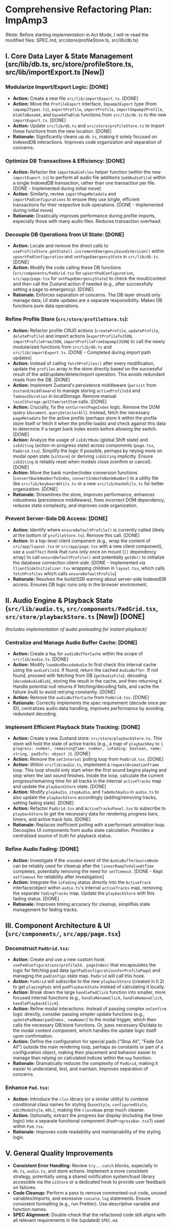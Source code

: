# Comprehensive Refactoring Plan: ImpAmp3

(Note: Before starting implementation in Act Mode, I will re-read the modified files: SPEC.md, src/store/profileStore.ts, src/lib/db.ts)

## I. Core Data Layer & State Management (src/lib/db.ts, src/store/profileStore.ts, src/lib/importExport.ts [New])

### Modularize Import/Export Logic: [DONE]
- **Action:** Create a new file `src/lib/importExport.ts`. [DONE]
- **Action:** Move the `ProfileExport` interface, `Impamp2Export` type (from `impamp2Types.ts`), `exportProfile`, `importProfile`, `importImpamp2Profile`, `blobToBase64`, and `base64ToBlob` functions from `src/lib/db.ts` to the new `importExport.ts`. [DONE]
- **Action:** Update `src/lib/db.ts` and `src/store/profileStore.ts` to import these functions from the new location. [DONE]
- **Rationale:** Significantly cleans up `db.ts`, making it solely focused on IndexedDB interactions. Improves code organization and separation of concerns.

### Optimize DB Transactions & Efficiency: [DONE]
- **Action:** Refactor the `importAudioFiles` helper function (within the new `importExport.ts`) to perform all audio file additions (`addAudioFile`) within a single IndexedDB transaction, rather than one transaction per file. [DONE - Implemented during initial move]
- **Action:** Similarly, review `importPageMetadata` and `importPadConfigurations` to ensure they use single, efficient transactions for their respective bulk operations. [DONE - Implemented during initial move]
- **Rationale:** Drastically improves performance during profile imports, especially those with many audio files. Reduces transaction overhead.

### Decouple DB Operations from UI State: [DONE]
- **Action:** Locate and remove the direct calls to `useProfileStore.getState().incrementEmergencySoundsVersion()` within `upsertPadConfiguration` and `setPageEmergencyState` in `src/lib/db.ts`. [DONE]
- **Action:** Modify the code calling these DB functions (`src/components/PadGrid.tsx` for `upsertPadConfiguration`, `src/app/page.tsx` for `setPageEmergencyState`) to check the result/context and then call the Zustand action if needed (e.g., after successfully setting a page to emergency). [DONE]
- **Rationale:** Enforces separation of concerns. The DB layer should only manage data; UI state updates are a separate responsibility. Makes DB functions pure data operations.

### Refine Profile Store (`src/store/profileStore.ts`):
- **Action:** Refactor profile CRUD actions (`createProfile`, `updateProfile`, `deleteProfile`) and import actions (`exportProfileToJSON`, `importProfileFromJSON`, `importProfileFromImpamp2JSON`) to call the newly modularized functions from `src/lib/db.ts` and `src/lib/importExport.ts`. [DONE - Completed during import path updates]
- **Action:** Instead of calling `fetchProfiles()` after every modification, update the `profiles` array in the store directly based on the successful result of the add/update/delete/import operation. This avoids redundant reads from the DB. [DONE]
- **Action:** Implement Zustand's persistence middleware (`persist` from `zustand/middleware`) to manage storing `activeProfileId` and `fadeoutDuration` in localStorage. Remove manual `localStorage.getItem/setItem` calls. [DONE]
- **Action:** Crucially, fix the `setCurrentPageIndex` logic. Remove the DOM query (`document.querySelectorAll`). Instead, fetch the necessary `pageMetadata` for the active profile (perhaps store it within the profile store itself or fetch it when the profile loads) and check against this data to determine if a target bank index exists before allowing the switch. [DONE]
- **Action:** Analyze the usage of `isEditMode` (global Shift state) and `isEditing` (action-in-progress state) across components (`page.tsx`, `PadGrid.tsx`). Simplify the logic if possible, perhaps by relying more on modal open state (`uiStore`) or deriving `isEditing` implicitly. Ensure `isEditing` is reliably reset when modals close (confirm or cancel). [DONE]
- **Action:** Move the bank number/index conversion functions (`convertBankNumberToIndex`, `convertIndexToBankNumber`) to a utility file like `src/lib/keyboardUtils.ts` or a new `src/lib/bankUtils.ts` for better organization. [DONE]
- **Rationale:** Streamlines the store, improves performance, enhances robustness (persistence middleware), fixes incorrect DOM dependency, reduces state complexity, and improves code organization.

### Prevent Server-Side DB Access: [DONE]
- **Action:** Identify where `ensureDefaultProfile()` is currently called (likely at the bottom of `profileStore.ts`). Remove this call. [DONE]
- **Action:** In a top-level client component (e.g., wrap the content of `src/app/layout.tsx` or `src/app/page.tsx` with a new client component), use a `useEffect` hook that runs only once on mount (`[]` dependency array) to call `ensureDefaultProfile()` and potentially `getDb()` to initialize the database connection client-side. [DONE - Implemented via `ClientSideInitializer.tsx` wrapping children in `layout.tsx`, which calls `fetchProfiles` which calls `ensureDefaultProfile`]
- **Rationale:** Resolves the build/SSR warning about server-side IndexedDB access. Ensures DB logic runs only in the browser environment.

## II. Audio Engine & Playback State (`src/lib/audio.ts`, `src/components/PadGrid.tsx`, `src/store/playbackStore.ts` [New]) [DONE]

*(Includes implementation of audio preloading for instant playback)*

### Centralize and Manage Audio Buffer Cache: [DONE]
- **Action:** Create a `Map` for `audioBufferCache` within the scope of `src/lib/audio.ts`. [DONE]
- **Action:** Modify `loadAndDecodeAudio` to first check this internal cache using the `audioFileId`. If found, return the cached `AudioBuffer`. If not found, proceed with fetching from DB (`getAudioFile`), decoding (`decodeAudioBlob`), storing the result in the cache, and then returning it. Handle potential null returns if fetching/decoding fails, and cache the failure (null) to avoid retrying constantly. [DONE]
- **Action:** Remove the `audioBufferCache` from `PadGrid.tsx`. [DONE]
- **Rationale:** Correctly implements the spec requirement (decode once per ID), centralizes audio data handling, improves performance by avoiding redundant decoding.

### Implement Efficient Playback State Tracking: [DONE]
- **Action:** Create a new Zustand store: `src/store/playbackStore.ts`. This store will hold the state of active tracks (e.g., a map of `playbackKey` to `{ progress: number, remainingTime: number, isFading: boolean, name: string, padInfo: object }`). [DONE]
- **Action:** Remove the `setInterval` polling loop from `PadGrid.tsx`. [DONE]
- **Action:** Within `src/lib/audio.ts`, implement a `requestAnimationFrame` loop. This loop should only start when the first sound begins playing and stop when the last sound finishes. Inside the loop, calculate the current progress/remaining time for all tracks in the internal `activeTracks` map and update the `playbackStore` state. [DONE]
- **Action:** Modify `playAudio`, `stopAudio`, and `fadeOutAudio` in `audio.ts` to also update the `playbackStore` accordingly (adding/removing tracks, setting fading state). [DONE]
- **Action:** Refactor `PadGrid.tsx` and `ActiveTracksPanel.tsx` to subscribe to `playbackStore` to get the necessary data for rendering progress bars, timers, and active track lists. [DONE]
- **Rationale:** Replaces inefficient polling with a performant animation loop. Decouples UI components from audio state calculation. Provides a centralized source of truth for playback status.

### Refine Audio Fading: [DONE]
- **Action:** Investigate if the `onended` event of the `AudioBufferSourceNode` can be reliably used for cleanup after the `linearRampToValueAtTime` completes, potentially removing the need for `setTimeout`. [DONE - Kept `setTimeout` for reliability after investigation]
- **Action:** Integrate the `isFading` status directly into the `ActiveTrack` interface/object within `audio.ts`'s internal `activeTracks` map, removing the separate `fadingTracks` map. Update the `playbackStore` with this fading status. [DONE]
- **Rationale:** Improves timing accuracy for cleanup, simplifies state management for fading tracks.

## III. Component Architecture & UI (`src/components/`, `src/app/page.tsx`)

### Deconstruct `PadGrid.tsx`:
- **Action:** Create and use a new custom hook `usePadConfigurations(profileId, pageIndex)` that encapsulates the logic for fetching pad data (`getPadConfigurationsForProfilePage`) and managing the `padConfigs` state map. `PadGrid` will call this hook.
- **Action:** `PadGrid` will subscribe to the new `playbackStore` (created in II.2) to get `playingPads` and `padPlaybackState` instead of calculating it locally.
- **Action:** Break down the large `handlePadClick` function into smaller, more focused internal functions (e.g., `handleRenameClick`, `handleRemoveClick`, `handlePlaybackClick`).
- **Action:** Refine modal interactions. Instead of passing complex `onConfirm` logic directly, consider passing simpler update functions (e.g., `updatePadName(padIndex, newName)`) to the modal trigger, which then calls the necessary DB/store functions. Or, pass necessary IDs/data to the modal content component, which handles the update logic itself upon confirmation.
- **Action:** Define the configuration for special pads ("Stop All", "Fade Out All") outside the main rendering loop, perhaps as constants or part of a configuration object, making their placement and behavior easier to manage than relying on calculated indices within the `map` function.
- **Rationale:** Dramatically reduces the complexity of `PadGrid`, making it easier to understand, test, and maintain. Improves separation of concerns.

### Enhance `Pad.tsx`:
- **Action:** Introduce the `clsx` library (or a similar utility) to combine conditional class names for styling (`baseStyle`, `configuredStyle`, `editModeStyle`, etc.), making the `className` prop much cleaner.
- **Action:** Optionally, extract the progress bar display (including the timer logic) into a separate functional component (`PadProgressBar.tsx`?) used within `Pad.tsx`.
- **Rationale:** Improves code readability and maintainability of the styling logic.

## V. General Quality Improvements

- **Consistent Error Handling:** Review `try...catch` blocks, especially in `db.ts`, `audio.ts`, and store actions. Implement a more consistent strategy, potentially using a shared notification system/toast library accessible via the `uiStore` or a dedicated hook to provide user feedback on failures.
- **Code Cleanup:** Perform a pass to remove commented-out code, unused variables/imports, and excessive `console.log` statements. Ensure consistent formatting (e.g., run Prettier). Use descriptive variable and function names.
- **SPEC Alignment:** Double-check that the refactored code still aligns with all relevant requirements in the (updated) `SPEC.md`.
